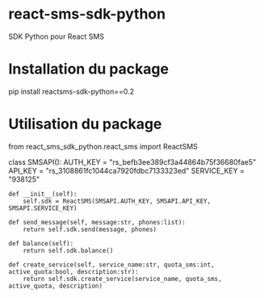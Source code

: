# react-sms-sdk-python
SDK Python pour React SMS

# Installation du package
pip install reactsms-sdk-python==0.2

# Utilisation du package
from react_sms_sdk_python.react_sms import ReactSMS

class SMSAPI():
    AUTH_KEY = "rs_befb3ee389cf3a44864b75f36680fae5"
    API_KEY = "rs_3108861fc1044ca7920fdbc7133323ed"
    SERVICE_KEY = "938125"

    def __init__(self):
        self.sdk = ReactSMS(SMSAPI.AUTH_KEY, SMSAPI.API_KEY, SMSAPI.SERVICE_KEY)
    
    def send_message(self, message:str, phones:list):
        return self.sdk.send(message, phones)
    
    def balance(self):
        return self.sdk.balance()

    def create_service(self, service_name:str, quota_sms:int, active_quota:bool, description:str):
        return self.sdk.create_service(service_name, quota_sms, active_quota, description)